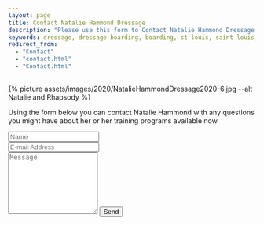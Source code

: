 ```yaml
---
layout: page
title: Contact Natalie Hammond Dressage
description: "Please use this form to Contact Natalie Hammond Dressage for more information about Dressage Training in St. Louis."
keywords: dressage, dressage boarding, boarding, st louis, saint louis, equestrian, contact
redirect_from: 
  - "Contact"
  - "contact.html"
  - "Contact.html"
---
```


{% picture assets/images/2020/NatalieHammondDressage2020-6.jpg --alt Natalie and Rhapsody %}

Using the form below you can contact Natalie Hammond with any questions you might have about her or her training programs available now.

<form name="contact" method="POST" data-netlify="true" netlify-honeypot="bot-field">
  <!-- Hidden form-name for Netlify processing -->
  <input type="hidden" name="form-name" value="contact" />

  <!-- Honeypot field to prevent bots -->
  <p hidden>
    <label>Don’t fill this out: <input name="bot-field" /></label>
  </p>

  <div class="form-group row">
    <div class="col-md-6">
      <input class="form-control" type="text" name="name" placeholder="Name" required>
    </div>
    <div class="col-md-6">
      <input class="form-control" type="email" name="email" placeholder="E-mail Address" required>
    </div>
  </div>

  <textarea rows="8" class="form-control mb-3" name="message" placeholder="Message" required></textarea>

  <input class="btn btn-success" type="submit" value="Send">
</form>
